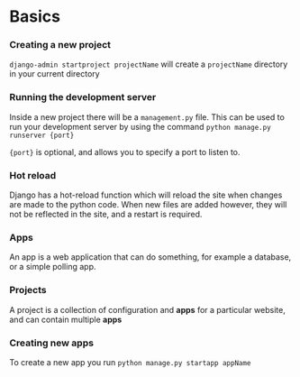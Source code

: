 # Basics

### Creating a new project

`django-admin startproject projectName` will create a `projectName` directory in your current directory

### Running the development server

Inside a new project there will be a `management.py` file. This can be used to run your development server by using the command `python manage.py runserver {port}`

`{port}` is optional, and allows you to specify a port to listen to.

### Hot reload

Django has a hot-reload function which will reload the site when changes are made to the python code. When new files are added however, they will not be reflected in the site, and a restart is required.

### Apps

An app is a web application that can do something, for example a database, or a simple polling app.

### Projects

A project is a collection of configuration and **apps** for a particular website, and can contain multiple **apps**

### Creating new apps

To create a new app you run `python manage.py startapp appName`

